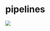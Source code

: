 # pipelines

[![](https://mermaid.ink/img/pako:eNptUT1PwzAU\_CvR6wJSInUIi5GYYGOiayT0iC-pqe1Y\_hCNqv53HJqEIfV0vrt3T2dfqB0kSFDv2R2L94\_GFvl8Om5P3KOqXiRHft6wTjloZRG2Es4OXhnYGG7alJD5kL6-0cZlYrlOSkxS4Y5gwCH5e4r0qV\_p2\_gUlBdjS7NlPQa1Cn-uqQR7Ngu7NnpY0eNc\_-DQrqGjxr-36JTWYtd1eNrvyxD9cILY1XU94-pHyXgUtTtTSQbesJL5sS9TWEPxCIOGRIYSHScdG2rsNVuTy3vxJlUcPImOdUBJnOJwGG1LIvqExfSqOP-dmV3XXytrnRw)](https://mermaid.live/edit#pako:eNptUT1PwzAU\_CvR6wJSInUIi5GYYGOiayT0iC-pqe1Y\_hCNqv53HJqEIfV0vrt3T2dfqB0kSFDv2R2L94\_GFvl8Om5P3KOqXiRHft6wTjloZRG2Es4OXhnYGG7alJD5kL6-0cZlYrlOSkxS4Y5gwCH5e4r0qV\_p2\_gUlBdjS7NlPQa1Cn-uqQR7Ngu7NnpY0eNc\_-DQrqGjxr-36JTWYtd1eNrvyxD9cILY1XU94-pHyXgUtTtTSQbesJL5sS9TWEPxCIOGRIYSHScdG2rsNVuTy3vxJlUcPImOdUBJnOJwGG1LIvqExfSqOP-dmV3XXytrnRw)

